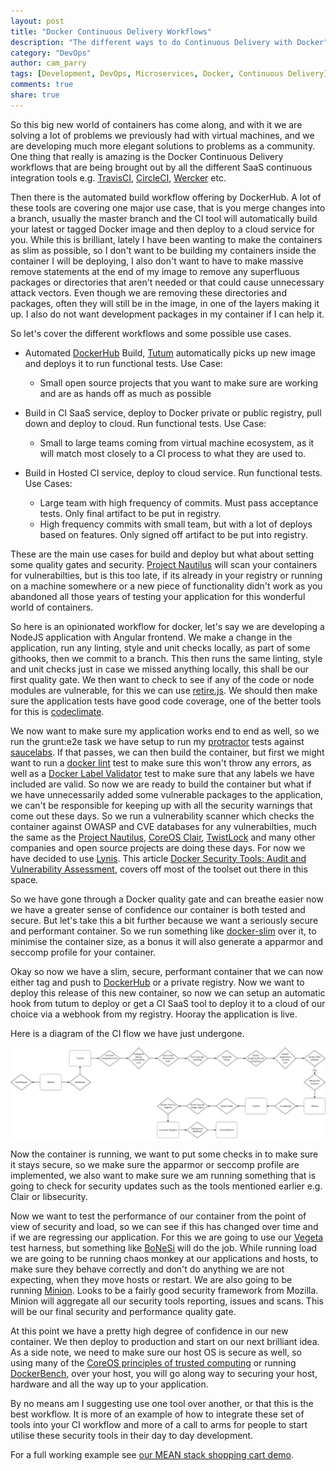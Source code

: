 ```yaml
---
layout: post
title: "Docker Continuous Delivery Workflows"
description: "The different ways to do Continuous Delivery with Docker"
category: "DevOps"
author: cam_parry
tags: [Development, DevOps, Microservices, Docker, Continuous Delivery]
comments: true
share: true
---
```


So this big new world of containers has come along, and with it we are solving a lot of problems we previously had with virtual machines, and we are developing much more elegant solutions to problems as a community. One thing that really is amazing is the Docker Continuous Delivery workflows that are being brought out by all the different SaaS continuous integration tools e.g. [TravisCI](https://travis-ci.org/), [CircleCI](https://circleci.com/), [Wercker](https://app.wercker.com/) etc. 

Then there is the automated build workflow offering by DockerHub. A lot of these tools are covering one major use case, that is you merge changes into a branch, usually the master branch and the CI tool will automatically build your latest or tagged Docker image and then deploy to a cloud service for you. While this is brilliant, lately I have been wanting to make the containers as slim as possible, so I don't want to be building my containers inside the container I will be deploying, I also don't want to have to make massive remove statements at the end of my image to remove any superfluous packages or directories that aren't needed or that could cause unnecessary attack vectors. Even though we are removing these directories and packages, often they will still be in the image, in one of the layers making it up. I also do not want development packages in my container if I can help it.

So let's cover the different workflows and some possible use cases.

- Automated [DockerHub](https://hub.docker.com/) Build, [Tutum](https://www.tutum.co/) automatically picks up new image and deploys it to run functional tests.
  Use Case: 
  - Small open source projects that you want to make sure are working and are as hands off as much as possible

- Build in CI SaaS service, deploy to Docker private or public registry, pull down and deploy to cloud. Run functional tests.
  Use Case:
  - Small to large teams coming from virtual machine ecosystem, as it will match most closely to a CI process to what they are used to.

- Build in Hosted CI service, deploy to cloud service. Run functional tests.
  Use Cases:
  - Large team with high frequency of commits. Must pass acceptance tests. Only final artifact to be put in registry.
  - High frequency commits with small team, but with a lot of deploys based on features. Only signed off artifact to be put into registry.
  

These are the main use cases for build and deploy but what about setting some quality gates and security. [Project Nautilus](http://www.slideshare.net/Docker/official-repos-and-project-nautilus) will scan your containers for vulnerabilties, but is this too late, if its already in your registry or running on a machine somewhere or a new piece of functionality didn't work as you abandoned all those years of testing your application for this wonderful world of containers.

So here is an opinionated workflow for docker, let's say we are developing a NodeJS application with Angular frontend. We make a change in the application, run any linting, style and unit checks locally, as part of some githooks, then we commit to a branch. This then runs the same linting, style and unit checks just in case we missed anything locally, this shall be our first quality gate. We then want to check to see if any of the code or node modules are vulnerable, for this we can use [retire.js](http://retirejs.github.io/retire.js/). We should then make sure the application tests have good code coverage, one of the better tools for this is [codeclimate](http://codeclimate.com/). 

We now want to make sure my application works end to end as well, so we run the grunt:e2e task we have setup to run my [protractor](https://angular.github.io/protractor/#/) tests against [saucelabs](http://saucelabs.com/). If that passes, we can then build the container, but first we might want to run a [docker lint](https://github.com/lukasmartinelli/hadolint) test to make sure this won't throw any errors, as well as a [Docker Label Validator](https://github.com/garethr/docker-label-inspector) test to make sure that any labels we have included are valid. So now we are ready to build the container but what if we have unnecessarily added some vulnerable packages to the application, we can't be responsible for keeping up with all the security warnings that come out these days. So we run a vulnerability scanner which checks the container against OWASP and CVE databases for any vulnerabilties, much the same as the [Project Nautilus](http://www.slideshare.net/Docker/official-repos-and-project-nautilus), [CoreOS Clair](https://github.com/coreos/clair), [TwistLock](https://www.twistlock.com/product/vulnerabilitymanagement/) and many other companies and open source projects are doing these days. For now we have decided to use [Lynis](https://cisofy.com/lynis/). This article [Docker Security Tools: Audit and Vulnerability Assessment](http://blyx.com/2015/12/01/docker-security-tools-audit-and-vulnerability-assessment/), covers off most of the toolset out there in this space.

So we have gone through a Docker quality gate and can breathe easier now we have a greater sense of confidence our container is both tested and secure. But let's take this a bit further because we want a seriously secure and performant container. So we run something like [docker-slim](https://github.com/cloudimmunity/docker-slim) over it, to minimise the container size, as a bonus it will also generate a apparmor and seccomp profile for your container.

Okay so now we have a slim, secure, performant container that we can now either tag and push to [DockerHub](https://hub.docker.com/) or a private registry. Now we want to deploy this release of this new container, so now we can setup an automatic hook from tutum to deploy or get a CI SaaS tool to deploy it to a cloud of our choice via a webhook from my registry. Hooray the application is live.

Here is a diagram of the CI flow we have just undergone.

![Fig 1. CI Flow](/images/2016-01-20-docker-ci-workflows/CIFlow.jpg)

Now the container is running, we want to put some checks in to make sure it stays secure, so we make sure the apparmor or seccomp profile are implemented, we also want to make sure we am running something that is going to check for security updates such as the tools mentioned earlier e.g. Clair or libsecurity. 

Now we want to test the performance of our container from the point of view of security and load, so we can see if this has changed over time and if we are regressing our application. For this we are going to use our [Vegeta](https://github.com/tsenart/vegeta) test harness, but something like [BoNeSi](https://github.com/markus-go/bonesi) will do the job. While running load we are going to be running chaos monkey at our applications and hosts, to make sure they behave correctly and don't do anything we are not expecting, when they move hosts or restart. We are also going to be running [Minion](https://github.com/mozilla/minion). Looks to be a fairly good security framework from Mozilla. Minion will aggregate all our security tools reporting, issues and scans. This will be our final security and performance quality gate. 

At this point we have a pretty high degree of confidence in our new container. We then deploy to production and start on our next brilliant idea. As a side note, we need to make sure our host OS is secure as well, so using many of the [CoreOS principles of trusted computing](https://coreos.com/blog/coreos-trusted-computing) or running [DockerBench](https://github.com/docker/docker-bench-security), over your host, you will go along way to securing your host, hardware and all the way up to your application.

By no means am I suggesting use one tool over another, or that this is the best workflow. It is more of an example of how to integrate these set of tools into your CI workflow and more of a call to arms for people to start utilise these security tools in their day to day development.

For a full working example see [our MEAN stack shopping cart demo](https://github.com/Capgemini/angular-cart-demo).


